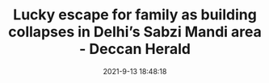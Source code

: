 ---
"title": "Lucky escape for family as building collapses in Delhi’s Sabzi Mandi area - Deccan Herald"
"date": "2021-9-13 18:48:18"
"feed_name": "GOOGLENEWSDRILLING"
"feed_website": "https://news.google.com/search?q=drilling%2Bincident&hl=en-US&gl=US&ceid=US:en"
"feed_rss": "https://news.google.com/rss/search?q=drilling%2Bincident&hl=en-US&gl=US&ceid=US:en"
"link": "https://www.deccanherald.com/national/north-and-central/lucky-escape-for-family-as-building-collapses-in-delhi-s-sabzi-mandi-area-1030071.html"
"file": "_posts/2021-1-1-97ed952dd626e708f8545529111a8f3997f7cb1f.md"
"accident": "1"
"drilling": "0"
"dead": "0"
"injured": "0"
---